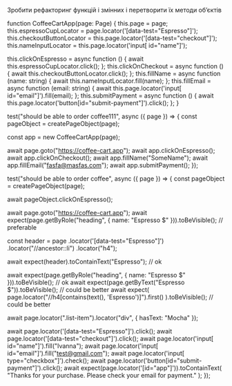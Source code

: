 Зробити рефакторинг функцій і змінних і перетворити їх методи обʼєктів



function CoffeeCartApp(page: Page) {
  this.page = page;
  this.espressoCupLocator = page.locator('[data-test="Espresso"]');
  this.checkoutButtonLocator = this.page.locator('[data-test="checkout"]');
  this.nameInputLocator = this.page.locator('input[ id="name"]');

  this.clickOnEspresso = async function () {
    await this.espressoCupLocator.click();
  };
  this.clickOnCheckout = async function () {
    await this.checkoutButtonLocator.click();
  };
  this.fillName = async function (name: string) {
    await this.nameInputLocator.fill(name);
  };
  this.fillEmail = async function (email: string) {
    await this.page.locator('input[ id="email"]').fill(email);
  };
  this.submitPayment = async function () {
    await this.page.locator('button[id="submit-payment"]').click();
  };
}

test("should be able to order coffee111", async ({ page }) => {
  const pageObject = createPageObject(page);

  const app = new CoffeeCartApp(page);

  await page.goto("https://coffee-cart.app");
  await app.clickOnEspresso();
  await app.clickOnCheckout();
  await app.fillName("SomeName");
  await app.fillEmail("fasfa@masfas.com");
  await app.submitPayment();
});

test("should be able to order coffee", async ({ page }) => {
  const pageObject = createPageObject(page);

  await pageObject.clickOnEspresso();

  await page.goto("https://coffee-cart.app");
  await expect(page.getByRole("heading", { name: "Espresso $" })).toBeVisible(); // preferable

  const header = page
    .locator('[data-test="Espresso"]')
    .locator("//ancestor::li")
    .locator("h4");

  await expect(header).toContainText("Espresso"); // ok

  await expect(page.getByRole("heading", { name: "Espresso $" })).toBeVisible(); // ok
  await expect(page.getByText("Espresso $")).toBeVisible(); // could be better
  await expect(
    page.locator("//h4[contains(text(), 'Espresso')]").first()
  ).toBeVisible(); // could be better

  await page.locator(".list-item").locator("div", { hasText: "Mocha" });

  await page.locator('[data-test="Espresso"]').click();
  await page.locator('[data-test="checkout"]').click();
  await page.locator('input[ id="name"]').fill("Ivanna");
  await page.locator('input[ id="email"]').fill("test@gmail.com");
  await page.locator('input[ type="checkbox"]').check();
  await page.locator('button[id="submit-payment"]').click();
  await expect(page.locator('[id="app"]')).toContainText(
    "Thanks for your purchase. Please check your email for payment."
  );
});